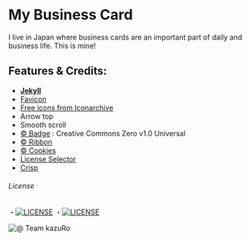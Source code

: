 # My Business Card
I live in Japan where business cards are an important part of daily and business life.
This is mine!


## Features & Credits:
 - [**Jekyll**](http://jekyllrb.com)
 - [Favicon](https://realfavicongenerator.net)  
 - [Free icons from Iconarchive](http://www.iconarchive.com)  
 - Arrow top
 - Smooth scroll
 - [ © Badge](https://shields.io/) : Creative Commons Zero v1.0 Universal
 - [ © Ribbon](https://github.com/simonwhitaker/github-fork-ribbon-css)
 - [ © Cookies](https://jekyllcodex.org)
 - [License Selector](https://ufal.github.io/public-license-selector/)
 - [Crisp](app.crisp.chat)

###### License
 ・[![LICENSE](https://img.shields.io/badge/Personal%20Data%20Protected%20by%3A-EU%20GDPR%20Law-orange)](https://europa.eu/youreurope/business/dealing-with-customers/data-protection/data-protection-gdpr/index_en.htm)
・[![LICENSE](https://img.shields.io/badge/Software%20licensed-CC--BY--NC--ND%204.0-orange)](https://creativecommons.org/licenses/by-nc-nd/4.0/)  


![@ Team kazuRo](https://img.shields.io/badge/@%20Team%20kazuRo%20%3A%20-%20%20We%20are%20humans!-informational)
